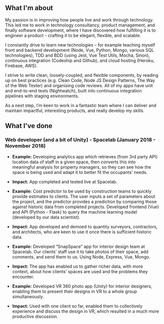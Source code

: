 ## What I'm about

My passion is in improving how people live and work through technology. This led me to work in technology consultancy, product management, and finally software development, where I have discovered how fulfilling it is to engineer a product - crafting it to be elegant, flexible, and scalable. 

I constantly drive to learn new technologies – for example teaching myself front and backend development (Node, Vue, Python, Mongo, various SQL technologies), TDD and BDD (using Jest, Vue Test Utils, Mocha, Sinon), continuous integration (Codeship and Github), and cloud hosting (Heroku, Firebase, AWS).

I strive to write clean, loosely-coupled, and flexible components, by reading up on best practices (e.g. Clean Code, Node JS Design Patterns, The Way of the Web Tester) and organising code reviews. All of my apps have unit and end-to-end tests (Nightwatch), built into continuous integration pipelines with staging environments. 

As a next step, I’m keen to work in a fantastic team where I can deliver and maintain impactful, interesting products, and really develop my skills. 

## What I've done

### Web developer (and a bit of Unity) - Spacelab (January 2018 - November 2018)

- **Example:** Developing analytics app which retrieves (from 3rd party API) location data of staff in a given space, then converts this into meaningful analysis for property managers, so they can see how the space is being used and adapt it to better fit the occupants’ needs.

- **Impact:** App completed and tested live at Spacelab.

- **Example:** Cost predictor to be used by construction teams to quickly provide estimates to clients. The user inputs a set of parameters about the project, and the predictor provides a prediction by comparing those against historic data from completed projects. Developed frontend (Vue) and API (Python - Flask) to query the machine learning model (developed by our data scientist). 

- **Impact:** App developed and demoed to quantity surveyors, contractors, and architects, who are keen to use it once there is sufficient historic data.

-	**Example:** Developed “SnapSpace” app for interior design team at Spacelab. Our clients’ staff use it to take photos of their space, add comments, and send them to us. Using Node, Express, Vue, Mongo.

-	**Impact:** The app has enabled us to gather richer data, with more context, about how clients’ spaces are used and the problems they encounter. 

-	**Example:** Developed VR 360 photo app (Unity) for interior designers, enabling them to present their designs in VR to a whole group simultaneously. 

-	**Impact:** Used with one client so far, enabled them to collectively experience and discuss the design in VR, which resulted in a much more productive discussion.






